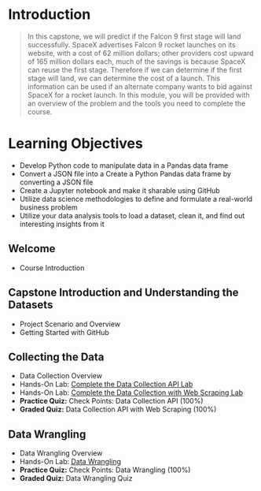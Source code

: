  # Introduction
 > In this capstone, we will predict if the Falcon 9 first stage will land successfully. SpaceX advertises Falcon 9 rocket launches on its website, with a cost of 62 million dollars; other providers cost upward of 165 million dollars each, much of the savings is because SpaceX can reuse the first stage. Therefore if we can determine if the first stage will land, we can determine the cost of a launch. This information can be used if an alternate company wants to bid against SpaceX for a rocket launch. In this module, you will be provided with an overview of the problem and the tools you need to complete the course.
# Learning Objectives
- Develop Python code to manipulate data in a Pandas data frame
- Convert a JSON file into a Create a Python Pandas data frame by converting a JSON file
- Create a Jupyter notebook and make it sharable using GitHub
- Utilize data science methodologies to define and formulate a real-world business problem
- Utilize your data analysis tools to load a dataset, clean it, and find out interesting insights from it
## Welcome
- Course Introduction
## Capstone Introduction and Understanding the Datasets
- Project Scenario and Overview
- Getting Started with GitHub
## Collecting the Data
- Data Collection Overview
- Hands-On Lab: [Complete the Data Collection API Lab](https://github.com/KailaniBailey/IBM-Data-Science-Professional-Certificate/blob/main/10.%20Applied%20Data%20Science%20Capstone/Week%201%3A%20Introduction/jupyter-labs-spacex-data-collection-api.ipynb)
- Hands-On Lab: [Complete the Data Collection with Web Scraping Lab](https://github.com/KailaniBailey/IBM-Data-Science-Professional-Certificate/blob/main/10.%20Applied%20Data%20Science%20Capstone/Week%201%3A%20Introduction/jupyter-labs-webscraping.ipynb)
- **Practice Quiz:** Check Points: Data Collection API (100%)
- **Graded Quiz:** Data Collection API with Web Scraping (100%)
## Data Wrangling
- Data Wrangling Overview
- Hands-On Lab: [Data Wrangling](https://github.com/KailaniBailey/IBM-Data-Science-Professional-Certificate/blob/main/10.%20Applied%20Data%20Science%20Capstone/Week%201%3A%20Introduction/labs-jupyter-spacex-Data%20wrangling.ipynb)
- **Practice Quiz:** Check Points: Data Wrangling (100%)
- **Graded Quiz:** Data Wrangling Quiz
